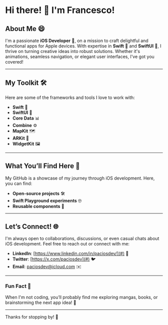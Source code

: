 # Hi there! 👋 I'm Francesco!

## About Me 😄
I'm a passionate **iOS Developer** 📱, on a mission to craft delightful and functional apps for Apple devices. With expertise in **Swift** 🦅 and **SwiftUI** 🎨, I thrive on turning creative ideas into robust solutions. Whether it's animations, seamless navigation, or elegant user interfaces, I've got you covered!

---

## My Toolkit 🛠️
Here are some of the frameworks and tools I love to work with:

- **Swift** 🦅 
- **SwiftUI** 🎨
- **Core Data** 📊
- **Combine** ⚙️
- **MapKit** 🗺️
- **ARKit** 🌟
- **WidgetKit** 🖼️

---

## What You’ll Find Here 🚀
My GitHub is a showcase of my journey through iOS development. Here, you can find:

- **Open-source projects** 🛠️
- **Swift Playground experiments** 🤓
- **Reusable components** 🔧

---

## Let’s Connect! 🌐
I'm always open to collaborations, discussions, or even casual chats about iOS development. Feel free to reach out or connect with me:

- **LinkedIn**: [https://www.linkedin.com/in/paciosdev/](#) 🔗
- **Twitter**: [https://x.com/paciosdev](#) 🐦
- **Email**: paciosdev@icloud.com ✉️

---

### Fun Fact 🥳
When I'm not coding, you’ll probably find me exploring mangas, books, or brainstorming the next app idea! 💭

---

Thanks for stopping by! 🌟

